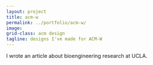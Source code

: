 ```yaml
---
layout: project
title: acm-w
permalink: ../portfolio/acm-w/
image:
grid-class: acm design
tagline: designs I've made for ACM-W
---
```

I wrote an article about bioengineering research at UCLA.
